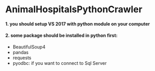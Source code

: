 # AnimalHospitalsPythonCrawler

#### 1. you should setup VS 2017 with python module on your computer
#### 2. some package should be installed in python first:
* BeautifulSoup4
* pandas
* requests
* pyodbc: if you want to connect to Sql Server
